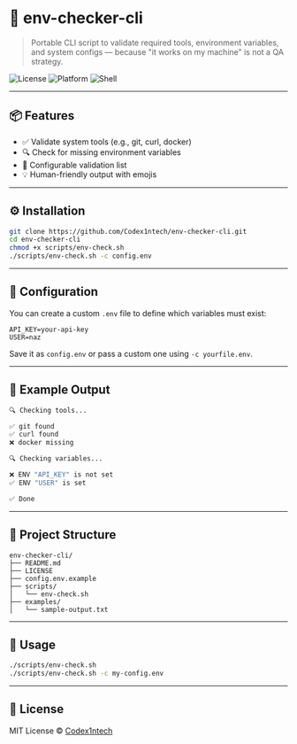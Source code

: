 # 🧰 env-checker-cli

> Portable CLI script to validate required tools, environment variables, and system configs — because "it works on my machine" is not a QA strategy.

![License](https://img.shields.io/badge/license-MIT-blue.svg)
![Platform](https://img.shields.io/badge/platform-Unix-lightgrey.svg)
![Shell](https://img.shields.io/badge/shell-Bash-green.svg)

---

## 📦 Features

- ✅ Validate system tools (e.g., git, curl, docker)
- 🔍 Check for missing environment variables
- 🧪 Configurable validation list
- 💡 Human-friendly output with emojis

---

## ⚙️ Installation

```bash
git clone https://github.com/Codex1ntech/env-checker-cli.git
cd env-checker-cli
chmod +x scripts/env-check.sh
./scripts/env-check.sh -c config.env
```

---

## 🧪 Configuration

You can create a custom `.env` file to define which variables must exist:

```env
API_KEY=your-api-key
USER=naz
```

Save it as `config.env` or pass a custom one using `-c yourfile.env`.

---

## 📸 Example Output

```bash
🔍 Checking tools...

✅ git found  
✅ curl found  
❌ docker missing  

🔍 Checking variables...

❌ ENV "API_KEY" is not set  
✅ ENV "USER" is set  

✅ Done
```

---

## 📁 Project Structure

```text
env-checker-cli/
├── README.md
├── LICENSE
├── config.env.example
├── scripts/
│   └── env-check.sh
├── examples/
│   └── sample-output.txt
```

---

## 🚀 Usage

```bash
./scripts/env-check.sh
./scripts/env-check.sh -c my-config.env
```

---

## 📄 License

MIT License © [Codex1ntech](https://github.com/Codex1ntech)
